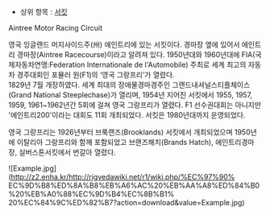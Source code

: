   * 상위 항목 : [서킷](%EC%84%9C%ED%82%B7.md)  

Aintree Motor Racing Circuit

영국 잉글랜드 머지사이드주(州) 에인트리에 있는 서킷이다. 경마장 옆에 있어서 에인트리 경마장(Aintree Racecourse)이라고
알려져 있다. 1950년대와 1960년대에 FIA(국제자동차연맹:Federation Internationale de l'Automobile)
주최로 세계 최고의 자동차 경주대회인 포뮬러 원(F1)의 ‘영국 그랑프리’가 열렸다.  
1829년 7월 개장하였다. 세계 최대의 장애물경마경주인 그랜드내셔널스티플체이스(Grand National Steeplechase)가
열리며, 1954년 지어진 서킷에서 1955, 1957, 1959, 1961~1962년간 5회에 걸쳐 영국 그랑프리가 열렸다. F1
선수권대회는 아니지만 '에인트리200'이라는 대회도 11회 개최되었다. 서킷은 1980년대까지 운영되었다.

영국 그랑프리는 1926년부터 브룩랜즈(Brooklands) 서킷에서 개최되었으며 1950년에 이탈리아 그랑프리와 함께 포함되었고
브랜즈해치(Brands Hatch), 에인트리경마장, 실버스톤서킷에서 번갈아 열렸다.

![Example.jpg](http://z2.enha.kr/http://rigvedawiki.net/r1/wiki.php/%EC%97%90%
EC%9D%B8%ED%8A%B8%EB%A6%AC%20%EB%AA%A8%ED%84%B0%20%EB%A0%88%EC%9D%B4%EC%8B%B1%
20%EC%84%9C%ED%82%B7?action=download&value=Example.jpg)

